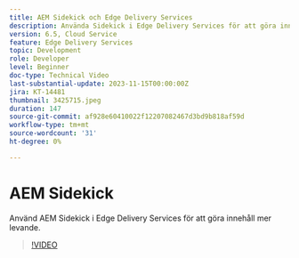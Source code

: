 ```yaml
---
title: AEM Sidekick och Edge Delivery Services
description: Använda Sidekick i Edge Delivery Services för att göra innehåll levande.
version: 6.5, Cloud Service
feature: Edge Delivery Services
topic: Development
role: Developer
level: Beginner
doc-type: Technical Video
last-substantial-update: 2023-11-15T00:00:00Z
jira: KT-14481
thumbnail: 3425715.jpeg
duration: 147
source-git-commit: af928e60410022f12207082467d3bd9b818af59d
workflow-type: tm+mt
source-wordcount: '31'
ht-degree: 0%

---
```



# AEM Sidekick

Använd AEM Sidekick i Edge Delivery Services för att göra innehåll mer levande.

>[!VIDEO](https://video.tv.adobe.com/v/3425715/?learn=on)
